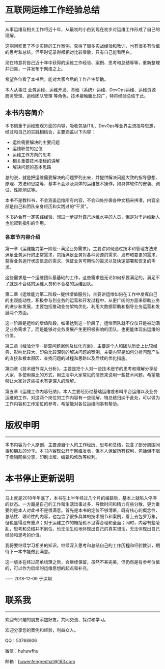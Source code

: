 # 互联网运维工作经验总结

---

从事运维及相关工作将近十年，从最初的小白到现在初步对运维工作形成了自己的理解。

这期间积累了不少实际的工作案例，获得了很多实战经验和教训，也有很多有价值的思考和总结，但平时记录得都相对比较零散，只有自己能看明白。

现在特意将自己近十年中获得的运维工作经验、案例、思考和总结等等，重新整理并归类，一并发布于网络之上。

希望各位看了本书后，能对大家今后的工作产生帮助。

本人从事过 业务运维、运维开发、基础（系统）运维、DevOps运维、运维资源商务管理、运维团队管理 等角色，技术接触面比较广，特将经验总结于此。

## 本书内容简介

本书侧重于运维宏观方面的内容，吸收包括ITIL、DevOps等业界主流指导思想，经过和自己的实践相结合，主要涵盖以下内容：

* 运维需要解决的主要问题
* 运维职位的定位
* 运维工作方向的思考
* 相关重要技术指标的讲解
* 解决问题的基本思路

总的说，就是把运维需要解决的问题罗列出来，并提供解决问题大致的指导思想、原理、方法和思路等，基本不会涉及具体的运维技术操作，如具体软件的安装、调试、性能测试等。

本书不是教科书，不会涵盖运维所有内容，不会四处抄袭各种文档来拼凑，内容全部是自己和团队亲身经历和实践过的“干货”。

本书适合有一定实践经验、想进一步提升自己运维水平的人员，但是对于运维新人也能起到指引的作用。

### 各章节内容介绍

第一章《运维能力第一阶段--满足业务需求》，主要讲如何通过技术和管理方法来满足业务运行的正常需求，包括满足业务对各种资源的需求、发布和变更的需求、获得业务运行状态信息的需求、保证业务可用性的需求以及快速部署和恢复的需求。

这些需求是一个运维团队最基础的工作，这些需求是无论如何都要满足的，满足不了就是不合格的运维人员和不合格的运维团队。

第二章《运维能力第二阶段--提供增值服务》，主要讲运维如何在工作中发挥自己的主观能动性，积极参与到业务的运营和开发过程中，从更广阔的方面来帮助业务的进步和发展，主要包括推动业务架构优化、利用大数据帮助和指导业务运营和发展两个方面。

这一阶段是运维的增值阶段，如果达到这一阶段了，运维团队就不仅仅只是被动满足业务需求了，而是能够对业务发展产生更积极影响的团队，也更能体现出运维的价值。

第三章《经验分享--排查问题案例及优化方案》，主要是个人和团队历史上比较经典、影响比较大、印象比较深刻的解决问题的案例，主要内容是如何分析问题产生的直接和根本原因、查找问题的过程和思路以及后续的优化措施。

第四章《技术细节深入分析》，主要是把个人对一些技术细节的思考和理解分享给大家，多使用类比的方式，用生活中大家常见的情景来说明一些技术问题，希望能够让大家对这些技术有更深入的理解。

第五章《运维工作内容归纳》，本人主要经历过基础运维或者叫平台运维以及业务运维的工作，对这两个岗位的工作内容有一些理解，特总结归纳于此处，可以做为工作内容和工作定位的参考，希望能对各位运维同事有帮助。

# 版权申明

---

本书内容为个人原创，主要源自个人的工作经历、思考和总结，包含了部分周围同事和朋友的分享。本书内容现公开于网络发表，但本人保留所有权利，包括但不限于撤销网络分享、印刷出版、编辑和修改等权利。

# 本书停止更新说明

---

马上就是2018年年底了，本书在上半年经过几个月的编辑后，基本上就陷入停滞的状态。一方面是自己的工作和生活琐事过多，导致时间和精力有些分散，更为重要的是本人对此书不是很满意。首先是本书的定位不够清晰，既有核心的概念性、总结性、理论性的内容，也包含了很多具体的技术细节和案例，看上去包罗万象，但也显得没有重点；对于运维工作的概括也不见得合理和全面；同时，内容有些凌乱，思考和总结并不到位，也无法生动地体现出自己的真实想法，无法体现出自己经验和思考的价值。

我将要继续学习相关的知识，继续深入思考和总结自己的工作历程和经验教训，期待下一本书能做到满意。

这一版本在经过简单梳理之后，会继续保留，虽然不甚完美，但仍然是有参考价值的，可以作为后续的运维思想的起点和补充。

---- 2018-12-09 于深圳

# 联系我

---

欢迎有兴趣的朋友添加好友，共同交流、探讨和学习。

欢迎分享您的案例和经验，利益众人。

QQ：53768906

微信：huhuwfhu

邮箱：huwenfengredhat@163.com

